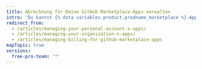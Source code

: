 ```yaml
---
title: Abrechnung für Deine GitHub Marketplace-Apps verwalten
intro: 'Du kannst {% data variables.product.prodname_marketplace %}-Apps jederzeit herauf- oder herabstufen oder kündigen.'
redirect_from:
  - /articles/managing-your-personal-account-s-apps/
  - /articles/managing-your-organization-s-apps/
  - /articles/managing-billing-for-github-marketplace-apps
mapTopic: true
versions:
  free-pro-team: '*'
---
```


